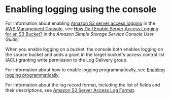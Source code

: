 # Enabling logging using the console<a name="enable-logging-console"></a>

For information about enabling [Amazon S3 server access logging](ServerLogs.md) in the [AWS Management Console](https://console.aws.amazon.com/s3/), see [ How Do I Enable Server Access Logging for an S3 Bucket?](https://docs.aws.amazon.com/AmazonS3/latest/user-guide/server-access-logging.html) in the *Amazon Simple Storage Service Console User Guide*\. 

When you enable logging on a bucket, the console both enables logging on the source bucket and adds a grant in the target bucket's access control list \(ACL\) granting write permission to the Log Delivery group\. 

For information about how to enable logging programmatically, see [Enabling logging programmatically](enable-logging-programming.md)\.

For information about the log record format, including the list of fields and their descriptions, see [Amazon S3 Server Access Log Format](LogFormat.md)\.